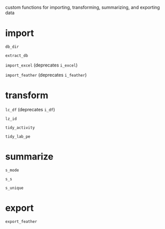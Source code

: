custom functions for importing, transforming, summarizing, and exporting data

# import

`db_dir`

`extract_db`

`import_excel` (deprecates `i_excel`)

`import_feather` (deprecates `i_feather`)

# transform

`lc_df` (deprecates `i_df`)

`lz_id`

`tidy_activity`

`tidy_lab_pe`

# summarize

`s_mode`

`s_s`

`s_unique`

# export

`export_feather`